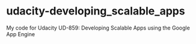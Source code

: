 udacity-developing_scalable_apps
================================

My code for Udacity UD-859: Developing Scalable Apps using the Google App Engine
